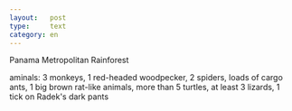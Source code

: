 ```yaml
---
layout:   post
type:     text
category: en
---
```

Panama Metropolitan Rainforest

aminals: 3 monkeys, 1 red-headed woodpecker, 2 spiders, loads of cargo ants, 1 big brown rat-like animals, more than 5 turtles, at least 3 lizards, 1 tick on Radek's dark pants